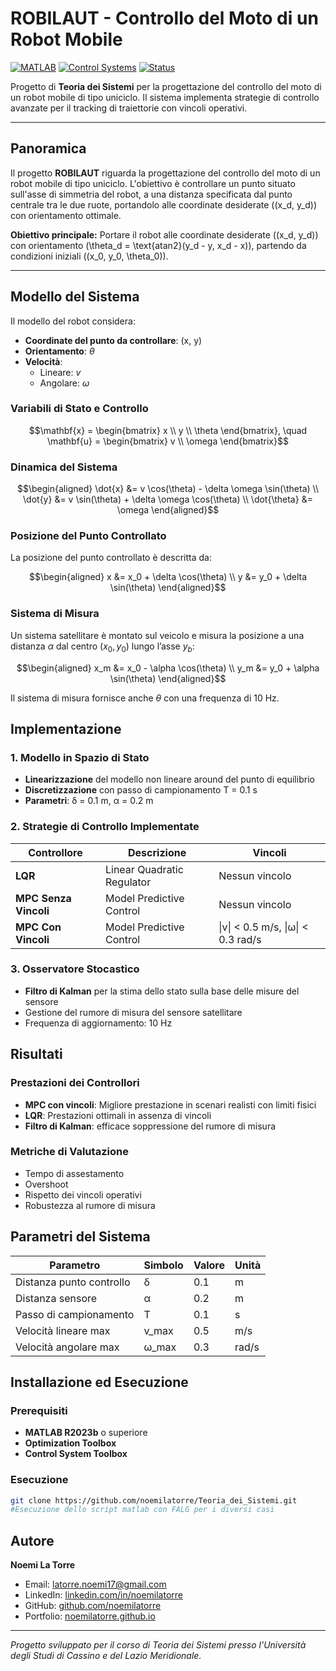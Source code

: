 # ROBILAUT - Controllo del Moto di un Robot Mobile

[![MATLAB](https://img.shields.io/badge/MATLAB-R2023b-orange?logo=mathworks)](https://www.mathworks.com/)
[![Control Systems](https://img.shields.io/badge/Control-MPC%20%26%20LQR-blue)](https://www.mathworks.com/products/control.html)
[![Status](https://img.shields.io/badge/Status-Completed-success)]()

Progetto di **Teoria dei Sistemi** per la progettazione del controllo del moto di un robot mobile di tipo uniciclo. Il sistema implementa strategie di controllo avanzate per il tracking di traiettorie con vincoli operativi.

---

## Panoramica

Il progetto **ROBILAUT** riguarda la progettazione del controllo del moto di un robot mobile di tipo uniciclo. L'obiettivo è controllare un punto situato sull'asse di simmetria del robot, a una distanza specificata dal punto centrale tra le due ruote, portandolo alle coordinate desiderate \((x_d, y_d)\) con orientamento ottimale.

**Obiettivo principale:** Portare il robot alle coordinate desiderate \((x_d, y_d)\) con orientamento \(\theta_d = \text{atan2}(y_d - y, x_d - x)\), partendo da condizioni iniziali \((x_0, y_0, \theta_0)\).

---

## Modello del Sistema
Il modello del robot considera:
- **Coordinate del punto da controllare**: \(x, y\)
- **Orientamento**: $\theta$
- **Velocità**:
  - Lineare: $v$
  - Angolare: $\omega$

### Variabili di Stato e Controllo

```math
\mathbf{x} = \begin{bmatrix} x \\ y \\ \theta \end{bmatrix}, \quad 
\mathbf{u} = \begin{bmatrix} v \\ \omega \end{bmatrix}
```
### Dinamica del Sistema
```math
\begin{aligned}
\dot{x} &= v \cos(\theta) - \delta \omega \sin(\theta) \\
\dot{y} &= v \sin(\theta) + \delta \omega \cos(\theta) \\
\dot{\theta} &= \omega
\end{aligned}
```
### Posizione del Punto Controllato
La posizione del punto controllato è descritta da:
```math
\begin{aligned}
x &= x_0 + \delta \cos(\theta) \\
y &= y_0 + \delta \sin(\theta)
\end{aligned}
```
### Sistema di Misura
Un sistema satellitare è montato sul veicolo e misura la posizione a una distanza $\alpha$ dal centro ($x_0, y_0$) lungo l’asse $y_b$:
```math
\begin{aligned}
x_m &= x_0 - \alpha \cos(\theta) \\
y_m &= y_0 + \alpha \sin(\theta)
\end{aligned}
```
Il sistema di misura fornisce anche $\theta$ con una frequenza di 10 Hz.




## Implementazione

### 1. Modello in Spazio di Stato
- **Linearizzazione** del modello non lineare around del punto di equilibrio
- **Discretizzazione** con passo di campionamento T = 0.1 s
- **Parametri**: δ = 0.1 m, α = 0.2 m

### 2. Strategie di Controllo Implementate

| Controllore | Descrizione | Vincoli |
|-------------|-------------|---------|
| **LQR** | Linear Quadratic Regulator | Nessun vincolo |
| **MPC Senza Vincoli** | Model Predictive Control | Nessun vincolo |
| **MPC Con Vincoli** | Model Predictive Control | \|v\| < 0.5 m/s, \|ω\| < 0.3 rad/s |

### 3. Osservatore Stocastico
- **Filtro di Kalman** per la stima dello stato sulla base delle misure del sensore
- Gestione del rumore di misura del sensore satellitare
- Frequenza di aggiornamento: 10 Hz

## Risultati

### Prestazioni dei Controllori
- **MPC con vincoli**: Migliore prestazione in scenari realisti con limiti fisici
- **LQR**: Prestazioni ottimali in assenza di vincoli
- **Filtro di Kalman**: efficace soppressione del rumore di misura

### Metriche di Valutazione
- Tempo di assestamento
- Overshoot
- Rispetto dei vincoli operativi
- Robustezza al rumore di misura

## Parametri del Sistema

| Parametro | Simbolo | Valore | Unità |
|-----------|---------|--------|-------|
| Distanza punto controllo | δ | 0.1 | m |
| Distanza sensore | α | 0.2 | m |
| Passo di campionamento | T | 0.1 | s |
| Velocità lineare max | v_max | 0.5 | m/s |
| Velocità angolare max | ω_max | 0.3 | rad/s |

## Installazione ed Esecuzione

### Prerequisiti
- **MATLAB R2023b** o superiore
- **Optimization Toolbox**
- **Control System Toolbox**

### Esecuzione

```bash
git clone https://github.com/noemilatorre/Teoria_dei_Sistemi.git
#Esecuzione dello script matlab con FALG per i diversi casi
```

## Autore
**Noemi La Torre**

- Email: latorre.noemi17@gmail.com
- LinkedIn: [linkedin.com/in/noemilatorre](https://linkedin.com/in/noemilatorre)
- GitHub: [github.com/noemilatorre](https://github.com/noemilatorre)
- Portfolio: [noemilatorre.github.io](https://noemilatorre.github.io)

---

*Progetto sviluppato per il corso di Teoria dei Sistemi presso l'Università degli Studi di Cassino e del Lazio Meridionale.*



